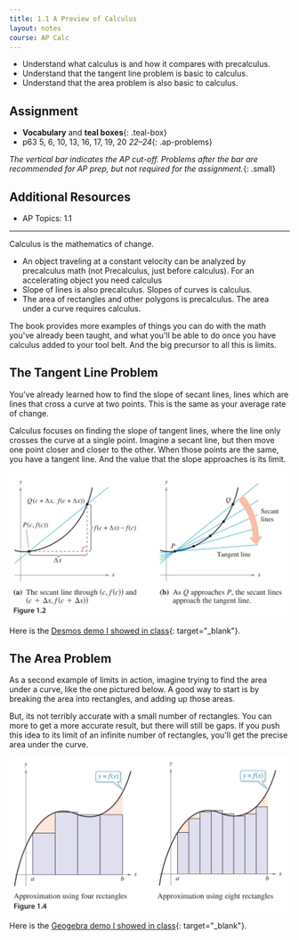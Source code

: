 ```yaml
---
title: 1.1 A Preview of Calculus
layout: notes
course: AP Calc
---
```


- Understand what calculus is and how it compares with precalculus.
- Understand that the tangent line problem is basic to calculus.
- Understand that the area problem is also basic to calculus.

## Assignment

- **Vocabulary** and **teal boxes**{: .teal-box}
- p63 5, 6, 10, 13, 16, 17, 19, 20 *22–24*{: .ap-problems}

*The vertical bar indicates the AP cut-off. Problems after the bar are recommended for AP prep, but not required for the assignment.*{: .small}

## Additional Resources

- AP Topics: 1.1

---

Calculus is the mathematics of change.

- An object traveling at a constant velocity can be analyzed by precalculus math (not Precalculus, just before calculus). For an accelerating object you need calculus
- Slope of lines is also precalculus. Slopes of curves is calculus.
- The area of rectangles and other polygons is precalculus. The area under a curve requires calculus.

The book provides more examples of things you can do with the math you've already been taught, and what you'll be able to do once you have calculus added to your tool belt. And the big precursor to all this is limits.

## The Tangent Line Problem

You've already learned how to find the slope of secant lines, lines which are lines that cross a curve at two points. This is the same as your average rate of change.

Calculus focuses on finding the slope of tangent lines, where the line only crosses the curve at a single point. Imagine a secant line, but then move one point closer and closer to the other. When those points are the same, you have a tangent line. And the value that the slope approaches is its limit.

<img src="./img/figure-1.2.png" width="500" alt="Figure 1.2 from text">

Here is the [Desmos demo I showed in class](https://www.desmos.com/calculator/ndruflgw8x){: target="_blank"}.

## The Area Problem

As a second example of limits in action, imagine trying to find the area under a curve, like the one pictured below. A good way to start is by breaking the area into rectangles, and adding up those areas.

But, its not terribly accurate with a small number of rectangles. You can more to get a more accurate result, but there will still be gaps. If you push this idea to its limit of an infinite number of rectangles, you'll get the precise area under the curve.

<img src="./img/figure-1.4.png" width="500" alt="Figure 1.4 from text">

Here is the [Geogebra demo I showed in class](https://www.geogebra.org/m/CvMuWxcT){: target="_blank"}.
